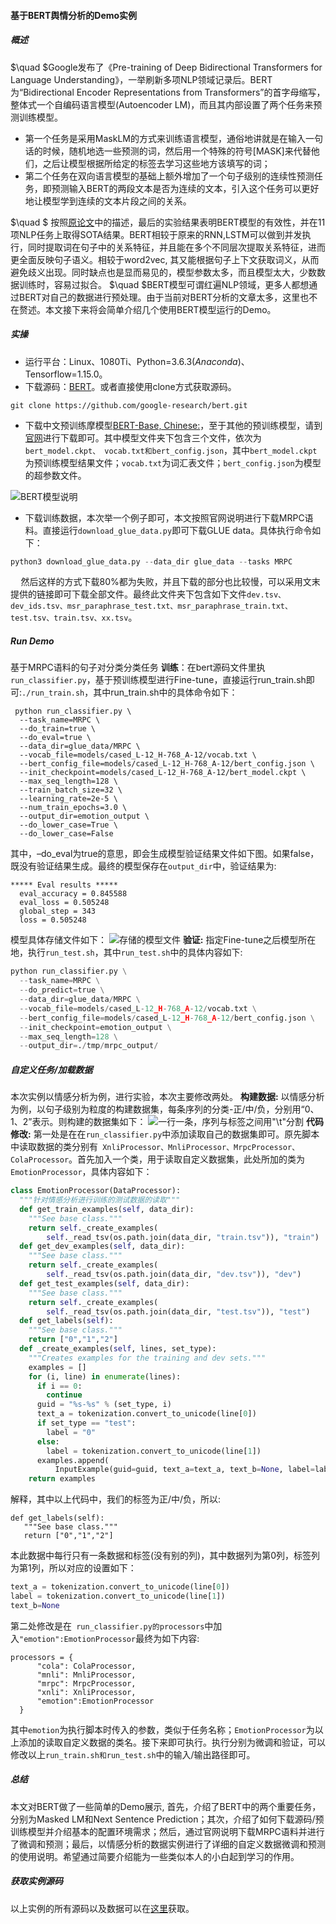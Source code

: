 #### 基于BERT舆情分析的Demo实例
##### 概述
 $\quad $Google发布了《Pre-training of Deep Bidirectional Transformers for Language Understanding》，一举刷新多项NLP领域记录后。BERT为“Bidirectional Encoder Representations from Transformers”的首字母缩写，整体式一个自编码语言模型(Autoencoder LM)，而且其内部设置了两个任务来预测训练模型。
 * 第一个任务是采用MaskLM的方式来训练语言模型，通俗地讲就是在输入一句话的时候，随机地选一些预测的词，然后用一个特殊的符号[MASK]来代替他们，之后让模型根据所给定的标签去学习这些地方该填写的词；
 * 第二个任务在双向语言模型的基础上额外增加了一个句子级别的连续性预测任务，即预测输入BERT的两段文本是否为连续的文本，引入这个任务可以更好地让模型学到连续的文本片段之间的关系。

$\quad $ 按照[原论文](https://arxiv.org/abs/1810.04805)中的描述，最后的实验结果表明BERT模型的有效性，并在11项NLP任务上取得SOTA结果。BERT相较于原来的RNN,LSTM可以做到并发执行，同时提取词在句子中的关系特征，并且能在多个不同层次提取关系特征，进而更全面反映句子语义。相较于word2vec, 其又能根据句子上下文获取词义，从而避免歧义出现。同时缺点也是显而易见的，模型参数太多，而且模型太大，少数数据训练时，容易过拟合。
 $\quad $BERT模型可谓红遍NLP领域，更多人都想通过BERT对自己的数据进行预处理。由于当前对BERT分析的文章太多，这里也不在赘述。本文接下来将会简单介绍几个使用BERT模型运行的Demo。
##### 实操
- 运行平台：Linux、1080Ti、Python=3.6.3$(Anaconda)$、Tensorflow=1.15.0。
- 下载源码：[BERT](https://github.com/google-research/bert)。或者直接使用clone方式获取源码。
```git
git clone https://github.com/google-research/bert.git
 ```
- 下载中文预训练摩模型[BERT-Base, Chinese:](https://link.csdn.net/?target=https%3A%2F%2Fstorage.googleapis.com%2Fbert_models%2F2018_11_03%2Fchinese_L-12_H-768_A-12.zip)，至于其他的预训练模型，请到[官网](https://github.com/google-research/bert)进行下载即可。其中模型文件夹下包含三个文件，依次为```bert_model.ckpt、 vocab.txt和bert_config.json```，其中```bert_model.ckpt```为预训练模型结果文件；```vocab.txt```为词汇表文件；```bert_config.json```为模型的超参数文件。

![BERT模型说明](https://s2.loli.net/2021/12/18/RtqxjKweh9yAHa4.jpg)
- 下载训练数据，本次举一个例子即可，本文按照官网说明进行下载MRPC语料。直接运行```download_glue_data.py```即可下载GLUE data。具体执行命令如下：
``` Python
python3 download_glue_data.py --data_dir glue_data --tasks MRPC
 ```
$\quad$然后这样的方式下载80%都为失败，并且下载的部分也比较慢，可以采用文末提供的链接即可下载全部文件。最终此文件夹下包含如下文件```dev.tsv、dev_ids.tsv、msr_paraphrase_test.txt、msr_paraphrase_train.txt、test.tsv、train.tsv、xx.tsv```。
#####  Run Demo
基于MRPC语料的句子对分类分类任务
**训练**：在bert源码文件里执```run_classifier.py```，基于预训练模型进行Fine-tune，直接运行run_train.sh即可:```./run_train.sh```，其中run_train.sh中的具体命令如下：
``` Sh
 python run_classifier.py \
  --task_name=MRPC \
  --do_train=true \
  --do_eval=true \
  --data_dir=glue_data/MRPC \
  --vocab_file=models/cased_L-12_H-768_A-12/vocab.txt \
  --bert_config_file=models/cased_L-12_H-768_A-12/bert_config.json \
  --init_checkpoint=models/cased_L-12_H-768_A-12/bert_model.ckpt \
  --max_seq_length=128 \
  --train_batch_size=32 \
  --learning_rate=2e-5 \
  --num_train_epochs=3.0 \
  --output_dir=emotion_output \
  --do_lower_case=True \
  --do_lower_case=False
 ```
其中，–do_eval为true的意思，即会生成模型验证结果文件如下图。如果false，既没有验证结果生成。最终的模型保存在```output_dir```中，验证结果为:
```
***** Eval results *****
  eval_accuracy = 0.845588
  eval_loss = 0.505248
  global_step = 343
  loss = 0.505248
  ```
模型具体存储文件如下：
![存储的模型文件](https://s2.loli.net/2021/12/18/CqmBwOv8En17SNb.jpg)
**验证:** 指定Fine-tune之后模型所在地，执行```run_test.sh```，其中```run_test.sh```中的具体内容如下:
``` Python
python run_classifier.py \
  --task_name=MRPC \
  --do_predict=true \
  --data_dir=glue_data/MRPC \
  --vocab_file=models/cased_L-12_H-768_A-12/vocab.txt \
  --bert_config_file=models/cased_L-12_H-768_A-12/bert_config.json \
  --init_checkpoint=emotion_output \
  --max_seq_length=128 \
  --output_dir=./tmp/mrpc_output/
  ```
##### 自定义任务/加载数据
本次实例以情感分析为例，进行实验，本次主要修改两处。
**构建数据:** 以情感分析为例，以句子级别为粒度的构建数据集，每条序列的分类-正/中/负，分别用“0、1、2”表示。则构建的数据集如下：
![一行一条，序列与标签之间用"\t"分割](https://s2.loli.net/2021/12/18/dYKEZamge1AnTvb.jpg)
**代码修改:** 第一处是在在```run_classifier.py```中添加读取自己的数据集即可。原先脚本中读取数据的类分别有``` XnliProcessor、MnliProcessor、MrpcProcessor、ColaProcessor```。首先加入一个类，用于读取自定义数据集，此处所加的类为```EmotionProcessor```，具体内容如下：
``` python
class EmotionProcessor(DataProcessor):
  """针对情感分析进行训练的测试数据的读取"""
  def get_train_examples(self, data_dir):
    """See base class."""
    return self._create_examples(
        self._read_tsv(os.path.join(data_dir, "train.tsv")), "train")
  def get_dev_examples(self, data_dir):
    """See base class."""
    return self._create_examples(
        self._read_tsv(os.path.join(data_dir, "dev.tsv")), "dev")
  def get_test_examples(self, data_dir):
    """See base class."""
    return self._create_examples(
        self._read_tsv(os.path.join(data_dir, "test.tsv")), "test")
  def get_labels(self):
    """See base class."""
    return ["0","1","2"]
  def _create_examples(self, lines, set_type):
    """Creates examples for the training and dev sets."""
    examples = []
    for (i, line) in enumerate(lines):
      if i == 0:
        continue
      guid = "%s-%s" % (set_type, i)
      text_a = tokenization.convert_to_unicode(line[0])
      if set_type == "test":
        label = "0"
      else:
        label = tokenization.convert_to_unicode(line[1])
      examples.append(
          InputExample(guid=guid, text_a=text_a, text_b=None, label=label))
    return examples
 ```
 解释，其中以上代码中，我们的标签为正/中/负，所以:
 ```
 def get_labels(self):
    """See base class."""
    return ["0","1","2"]
  ```
本此数据中每行只有一条数据和标签(没有别的列)，其中数据列为第0列，标签列为第1列，所以对应的设置如下：
```python
text_a = tokenization.convert_to_unicode(line[0])
label = tokenization.convert_to_unicode(line[1])
text_b=None
 ```
 第二处修改是在``` run_classifier.py的processors```中加入```"emotion":EmotionProcessor```最终为如下内容:
```
processors = {
      "cola": ColaProcessor,
      "mnli": MnliProcessor,
      "mrpc": MrpcProcessor,
      "xnli": XnliProcessor,
      "emotion":EmotionProcessor
  }
  ```
其中```emotion```为执行脚本时传入的参数，类似于任务名称；```EmotionProcessor```为以上添加的读取自定义数据的类名。接下来即可执行。执行分别为微调和验证，可以修改以上```run_train.sh和run_test.sh```中的输入/输出路径即可。
##### 总结
本文对BERT做了一些简单的Demo展示, 首先，介绍了BERT中的两个重要任务，分别为Masked LM和Next Sentence Prediction；其次，介绍了如何下载源码/预训练模型并介绍基本的配置环境需求；然后，通过官网说明下载MRPC语料并进行了微调和预测；最后，以情感分析的数据实例进行了详细的自定义数据微调和预测的使用说明。希望通过简要介绍能为一些类似本人的小白起到学习的作用。
##### 获取实例源码
以上实例的所有源码以及数据可以在[这里](https://github.com/Shajiu/NaturalLanguageProcessing/tree/master/SentimentAnalysis/BERT)获取。
